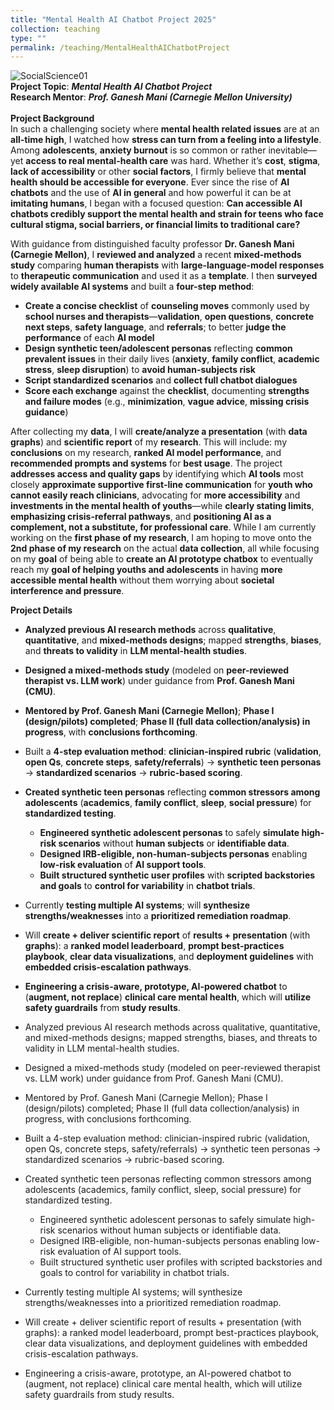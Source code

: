 ```yaml
---
title: "Mental Health AI Chatbot Project 2025"
collection: teaching
type: ""
permalink: /teaching/MentalHealthAIChatbotProject
---
```

![SocialScience01](https://www.tiffu.ca/images/ai1.png)
<br>**Project Topic**: <i>**Mental Health AI Chatbot Project**</i>
<br>**Research Mentor**: <i>**Prof. Ganesh Mani (Carnegie Mellon University)**</i>
<br><br>**Project Background**
<br>In such a challenging society where **mental health related issues** are at an **all-time high**, I watched how **stress can turn from a feeling into a lifestyle**. Among **adolescents**, **anxiety burnout** is so common or rather inevitable—yet **access to real mental-health care** was hard. Whether it’s **cost**, **stigma**, **lack of accessibility** or other **social factors**, I firmly believe that **mental health should be accessible for everyone**. Ever since the rise of **AI chatbots** and the use of **AI in general** and how powerful it can be at **imitating humans**, I began with a focused question: **Can accessible AI chatbots credibly support the mental health and strain for teens who face cultural stigma, social barriers, or financial limits to traditional care?**

With guidance from distinguished faculty professor **Dr. Ganesh Mani (Carnegie Mellon)**, I **reviewed and analyzed** a recent **mixed-methods study** comparing **human therapists** with **large-language-model responses** to **therapeutic communication** and used it as a **template**. I then **surveyed widely available AI systems** and built a **four-step method**:
* **Create a concise checklist** of **counseling moves** commonly used by **school nurses and therapists**—**validation**, **open questions**, **concrete next steps**, **safety language**, and **referrals**; to better **judge the performance** of each **AI model**
* **Design synthetic teen/adolescent personas** reflecting **common prevalent issues** in their daily lives (**anxiety**, **family conflict**, **academic stress**, **sleep disruption**) to **avoid human-subjects risk**
*  **Script standardized scenarios** and **collect full chatbot dialogues**
*  **Score each exchange** against the **checklist**, documenting **strengths and failure modes** (e.g., **minimization**, **vague advice**, **missing crisis guidance**)

After collecting my **data**, I will **create/analyze a presentation** (with **data graphs**) and **scientific report** of my **research**. This will include: my **conclusions** on my research, **ranked AI model performance**, and **recommended prompts and systems** for **best usage**. The project **addresses access and quality gaps** by identifying which **AI tools** most closely **approximate supportive first-line communication** for **youth who cannot easily reach clinicians**, advocating for **more accessibility** and **investments in the mental health of youths**—while **clearly stating limits**, **emphasizing crisis-referral pathways**, and **positioning AI as a complement, not a substitute, for professional care**. While I am currently working on the **first phase of my research**, I am hoping to move onto the **2nd phase of my research** on the actual **data collection**, all while focusing on my **goal** of being able to **create an AI prototype chatbox** to eventually reach my **goal of helping youths and adolescents** in having **more accessible mental health** without them worrying about **societal interference and pressure**.

**Project Details**
* **Analyzed previous AI research methods** across **qualitative**, **quantitative**, and **mixed-methods designs**; mapped **strengths**, **biases**, and **threats to validity** in **LLM mental-health studies**.
* **Designed a mixed-methods study** (modeled on **peer-reviewed therapist vs. LLM work**) under guidance from **Prof. Ganesh Mani (CMU)**.
* **Mentored by Prof. Ganesh Mani (Carnegie Mellon)**; **Phase I (design/pilots) completed**; **Phase II (full data collection/analysis) in progress**, with **conclusions forthcoming**.
* Built a **4-step evaluation method**: **clinician-inspired rubric** (**validation**, **open Qs**, **concrete steps**, **safety/referrals**) → **synthetic teen personas** → **standardized scenarios** → **rubric-based scoring**.
* **Created synthetic teen personas** reflecting **common stressors among adolescents** (**academics**, **family conflict**, **sleep**, **social pressure**) for **standardized testing**.
  * **Engineered synthetic adolescent personas** to safely **simulate high-risk scenarios** without **human subjects** or **identifiable data**.
  * **Designed IRB-eligible, non-human-subjects personas** enabling **low-risk evaluation** of **AI support tools**.
  * **Built structured synthetic user profiles** with **scripted backstories and goals** to **control for variability** in **chatbot trials**.
* Currently **testing multiple AI systems**; will **synthesize strengths/weaknesses** into a **prioritized remediation roadmap**.
* Will **create + deliver scientific report** of **results + presentation** (with **graphs**): a **ranked model leaderboard**, **prompt best-practices playbook**, **clear data visualizations**, and **deployment guidelines** with **embedded crisis-escalation pathways**.
* **Engineering a crisis-aware, prototype, AI-powered chatbot** to (**augment, not replace**) **clinical care mental health**, which will **utilize safety guardrails** from **study results**.



* Analyzed previous AI research methods across qualitative, quantitative, and mixed-methods designs; mapped strengths, biases, and threats to validity in LLM mental-health studies.
* Designed a mixed-methods study (modeled on peer-reviewed therapist vs. LLM work) under guidance from Prof. Ganesh Mani (CMU). 
* Mentored by Prof. Ganesh Mani (Carnegie Mellon); Phase I (design/pilots) completed; Phase II (full data collection/analysis) in progress, with conclusions forthcoming.
* Built a 4-step evaluation method: clinician-inspired rubric (validation, open Qs, concrete steps, safety/referrals) → synthetic teen personas → standardized scenarios → rubric-based scoring. 
* Created synthetic teen personas reflecting common stressors among adolescents (academics, family conflict, sleep, social pressure) for standardized testing.
  * Engineered synthetic adolescent personas to safely simulate high-risk scenarios without human subjects or identifiable data.
  * Designed IRB-eligible, non-human-subjects personas enabling low-risk evaluation of AI support tools.
  * Built structured synthetic user profiles with scripted backstories and goals to control for variability in chatbot trials. 
* Currently testing multiple AI systems; will synthesize strengths/weaknesses into a prioritized remediation roadmap.
* Will create + deliver scientific report of results + presentation (with graphs): a ranked model leaderboard, prompt best-practices playbook, clear data visualizations, and deployment guidelines with embedded crisis-escalation pathways.
* Engineering a crisis-aware, prototype, an AI-powered chatbot to (augment, not replace) clinical care mental health, which will utilize safety guardrails from study results.






